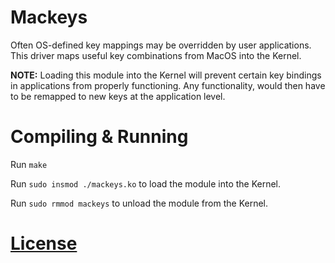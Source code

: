 # Mackeys

Often OS-defined key mappings may be overridden by user applications. This
driver maps useful key combinations from MacOS into the Kernel.

**NOTE:** Loading this module into the Kernel will prevent certain
key bindings in applications from properly functioning. Any functionality,
would then have to be remapped to new keys at the application level.

# Compiling & Running

Run `make`

Run `sudo insmod ./mackeys.ko` to load the module into the Kernel.

Run `sudo rmmod mackeys` to unload the module from the Kernel.

# [License](./LICENSE.md)
